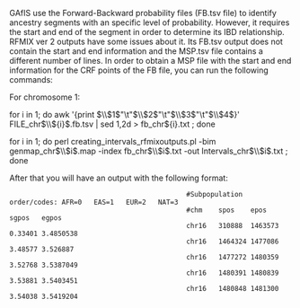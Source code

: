 GAfIS use the Forward-Backward probability files (FB.tsv file) to identify ancestry segments with an specific level of probability. However, it
requires the start and end of the segment in order to determine its IBD relationship. RFMIX ver 2 outputs have some issues about it. Its FB.tsv
output does not contain the start and end information and the MSP.tsv file contains a different number of lines. In order to obtain a MSP file
with the start and end information for the CRF points of the FB file, you can run the following commands:

For chromosome 1\:

for i in 1\; do awk \'\{print $\\$1\$"\t\"$\\$2\$"\t\"$\\$3\$"\t\"$\\$4\$}\' FILE_chr$\\$\{i\}\$.fb.tsv  \| sed 1,2d >  fb_chr\$\{i\}\.txt ; done

for i in 1\; do perl creating_intervals_rfmixoutputs.pl \-bim genmap_chr$\\$i\$.map \-index  fb_chr$\\$i\$.txt \-out Intervals_chr$\\$i\$.txt ; done

After that you will have an output with the following format:

                                                #Subpopulation order/codes: AFR=0	EAS=1	EUR=2	NAT=3 
                                                #chm	spos	epos	sgpos	egpos
                                                chr16	310888	1463573	0.33401	3.4850538
                                                chr16	1464324	1477086	3.48577	3.526887
                                                chr16	1477272	1480359	3.52768	3.5387049
                                                chr16	1480391	1480839	3.53881	3.5403451
                                                chr16	1480848	1481300	3.54038	3.5419204


